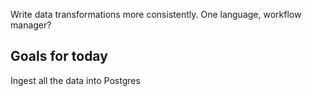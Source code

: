Write data transformations more consistently. One language, workflow manager?

## Goals for today

Ingest all the data into Postgres